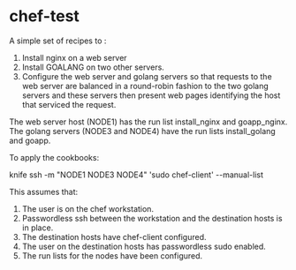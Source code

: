 chef-test
===============
A simple set of recipes to :
1) Install nginx on a web server
2) Install GOALANG on two other servers.
3) Configure the web server and golang servers so that requests to the web server are balanced in a round-robin fashion to the two golang servers and these servers then present web pages identifying the host that serviced the request.

The web server host (NODE1) has the run list install_nginx and goapp_nginx.
The golang servers (NODE3 and NODE4) have the run lists install_golang and goapp.

To apply the cookbooks:

knife ssh -m "NODE1 NODE3 NODE4" 'sudo chef-client' --manual-list 

This assumes that:
1) The user is on the chef workstation.
2) Passwordless ssh between the workstation and the destination hosts is in place.
3) The destination hosts have chef-client configured.
4) The user on the destination hosts has passwordless sudo enabled.
5) The run lists for the nodes have been configured.
